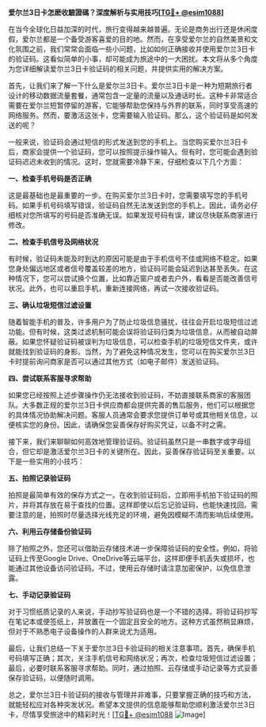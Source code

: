 **爱尔兰3日卡怎麽收驗證碼？深度解析与实用技巧[[TG💪+ @esim1088](https://t.me/s/esim1088)]**

在当今全球化日益加深的时代，旅行变得越来越普遍。无论是商务出行还是休闲度假，爱尔兰都是一个备受游客喜爱的目的地。然而，在享受爱尔兰的自然美景和文化氛围之前，我们常常会面临一些小问题，比如如何正确接收并使用爱尔兰3日卡的验证码。这看似简单的小事，却可能成为旅途中的一大困扰。本文将从多个角度为您详细解读爱尔兰3日卡验证码的相关问题，并提供实用的解决方案。

首先，让我们来了解一下什么是爱尔兰3日卡。爱尔兰3日卡是一种为短期旅行者设计的移动数据流量套餐，通常包含一定量的流量以及通话时长。这种卡非常适合需要在爱尔兰短暂停留的游客，它能够帮助您保持与外界的联系，同时享受高速的网络服务。然而，要激活这张卡，您需要输入验证码。那么，这个验证码是如何发送的呢？

一般来说，验证码会通过短信的形式发送到您的手机上。当您购买爱尔兰3日卡后，商家会提供一个验证码，您可以按照提示操作输入。但有时，您可能会遇到验证码迟迟未收到的情况。这时，您就需要冷静下来，仔细检查以下几个方面：

**一、检查手机号码是否正确**

这是最基础也是最重要的一步。在购买爱尔兰3日卡时，您需要填写您的手机号码。如果手机号码填写错误，验证码自然无法发送到您的手机上。因此，请务必仔细核对您所填写的号码是否准确无误。如果发现号码有误，建议尽快联系商家进行修改。

**二、检查手机信号及网络状况**

有时候，验证码未能及时到达的原因可能是由于手机信号不佳或网络不稳定。如果您身处偏远地区或者信号覆盖较差的地方，验证码可能会延迟到达甚至丢失。在这种情况下，您可以尝试换个位置，比如靠近窗户或者去户外，看看是否能改善信号状况。此外，也可以重启手机，重新连接网络，再试一次接收验证码。

**三、确认垃圾短信过滤设置**

随着智能手机的普及，许多用户为了防止垃圾信息骚扰，往往会开启垃圾短信过滤功能。但有时候，这类过滤机制可能会误将验证码归类为垃圾信息，从而被自动屏蔽。如果您怀疑验证码被误判为垃圾信息，可以检查手机的垃圾短信文件夹，或许就能找到验证码的身影。当然，为了避免这种情况发生，您可以在购买爱尔兰3日卡时提前询问商家是否可以通过其他方式（如电子邮件）发送验证码。

**四、尝试联系客服寻求帮助**

如果您已经按照上述步骤操作仍无法接收到验证码，不妨直接联系商家的客服团队。大多数正规的爱尔兰3日卡供应商都会提供完善的售后服务，他们可以根据您的具体情况协助解决问题。客服人员通常会要求您提供订单号或其他相关信息，以便核实您的身份。因此，请确保您妥善保存好购买凭证，以备不时之需。

接下来，我们来聊聊如何高效地管理验证码。验证码虽然只是一串数字或字母组合，但它却是激活爱尔兰3日卡的关键所在。因此，妥善保存验证码至关重要。以下是一些实用的小技巧：

**五、拍照记录验证码**

拍照是最简单有效的保存方式之一。在收到验证码后，立即用手机拍下验证码的照片，并将其存放在易于查找的位置。这样即使以后忘记验证码，也能快速找回。需要注意的是，拍照时尽量选择光线充足的环境，避免因模糊不清而影响后续使用。

**六、利用云存储备份验证码**

除了拍照之外，您还可以借助云存储技术进一步保障验证码的安全性。例如，将验证码上传至Google Drive、OneDrive等云端平台，这样即便手机丢失或损坏，也能通过其他设备访问验证码。不过，使用云存储时请注意加密保护，以免信息泄露。

**七、手动记录验证码**

对于习惯纸质记录的人来说，手动抄写验证码也是一个不错的选择。将验证码抄写在笔记本或便签纸上，并放置在一个固定且安全的地方。这种方式虽然稍显麻烦，但对于不熟悉电子设备操作的人群来说尤为适用。

最后，让我们总结一下关于爱尔兰3日卡验证码的相关注意事项。首先，确保手机号码填写正确；其次，关注手机信号和网络状况；再次，检查垃圾短信过滤设置；最后，必要时联系客服寻求帮助。同时，通过拍照、云存储或手动记录等方式妥善保存验证码，以便随时调用。

总之，爱尔兰3日卡验证码的接收与管理并非难事，只要掌握正确的技巧和方法，就能轻松应对各种突发状况。希望本文提供的信息能够帮助您顺利激活爱尔兰3日卡，尽情享受旅途中的精彩时光！[[TG💪+ @esim1088](https://t.me/s/esim1088) ![Image](https://i.postimg.cc/4NQfJmqS/Snipaste-2025-05-13-00-14-12.png)]